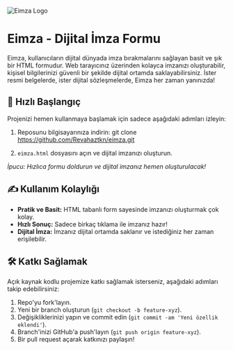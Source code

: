 ![Eimza Logo](https://encrypted-tbn0.gstatic.com/images?q=tbn:ANd9GcTZdgAP6Bg2rgbJr8NgwmNyxlNScRJFJTWI0Q&s)
# Eimza - Dijital İmza Formu

Eimza, kullanıcıların dijital dünyada imza bırakmalarını sağlayan basit ve şık bir HTML formudur. Web tarayıcınız üzerinden kolayca imzanızı oluşturabilir, kişisel bilgilerinizi güvenli bir şekilde dijital ortamda saklayabilirsiniz. İster resmi belgelerde, ister dijital sözleşmelerde, Eimza her zaman yanınızda!

## 🚀 Hızlı Başlangıç

Projenizi hemen kullanmaya başlamak için sadece aşağıdaki adımları izleyin:

1. Reposunu bilgisayarınıza indirin:
git clone https://github.com/Revahaztkn/eimza.git


2. `eimza.html` dosyasını açın ve dijital imzanızı oluşturun. 

*İpucu: Hızlıca formu doldurun ve dijital imzanız hemen oluşturulacak!*

## ✍️ Kullanım Kolaylığı

- **Pratik ve Basit:** HTML tabanlı form sayesinde imzanızı oluşturmak çok kolay.
- **Hızlı Sonuç:** Sadece birkaç tıklama ile imzanız hazır!
- **Dijital İmza:** İmzanız dijital ortamda saklanır ve istediğiniz her zaman erişilebilir.

## 🛠 Katkı Sağlamak

Açık kaynak kodlu projemize katkı sağlamak isterseniz, aşağıdaki adımları takip edebilirsiniz:

1. Repo'yu fork'layın.
2. Yeni bir branch oluşturun (`git checkout -b feature-xyz`).
3. Değişikliklerinizi yapın ve commit edin (`git commit -am 'Yeni özellik eklendi'`).
4. Branch'inizi GitHub'a push'layın (`git push origin feature-xyz`).
5. Bir pull request açarak katkınızı paylaşın!


